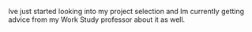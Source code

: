 Ive just started looking into my project selection and Im currently getting advice from my Work Study professor about it as well. 
